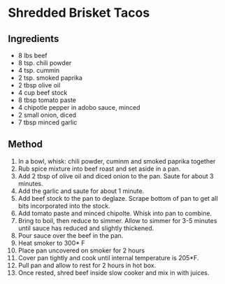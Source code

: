 # Shredded Brisket Tacos

## Ingredients
- 8 lbs beef
- 8 tsp. chili powder
- 4 tsp. cummin
- 2 tsp. smoked paprika
- 2 tbsp olive oil
- 4 cup beef stock
- 8 tbsp tomato paste
- 4 chipotle pepper in adobo sauce, minced
- 2 small onion, diced
- 7 tbsp minced garlic

## Method
1. In a bowl, whisk: chili powder, cuminm and smoked paprika together
2. Rub spice mixture into beef roast and set aside in a pan.
3. Add 2 tbsp of olive oil and diced onion to the pan. Saute for about 3 minutes.
4. Add the garlic and saute for about 1 minute.
5. Add beef stock to the pan to deglaze. Scrape bottom of pan to get all bits incorporated into the stock.
6. Add tomato paste and minced chipolte. Whisk into pan to combine.
7. Bring to boil, then reduce to simmer. Allow to simmer for 3-5 minutes until sauce has reduced and slightly thickened.
8. Pour sauce over the beef in the pan.
9. Heat smoker to 300* F
10. Place pan uncovered on smoker for 2 hours
11. Cover pan tightly and cook until internal temperature is 205*F.
12. Pull pan and allow to rest for 2 hours in hot box.
13. Once rested, shred beef inside slow cooker and mix in with juices.